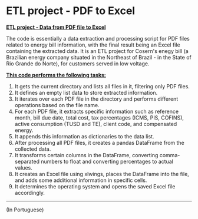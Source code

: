 # ETL project - PDF to Excel

**<ins>ETL project - Data from PDF file to Excel</ins>**

The code is essentially a data extraction and processing script for PDF files related to energy bill information, with the final result being an Excel file containing the extracted data.
It is an ETL project for Cosern's enegy bill (a Brazilian energy company situated in the Northeast of Brazil - in the State of Rio Grande do Norte), for customers served in low voltage.

**<ins>This code performs the following tasks:</ins>**
1) It gets the current directory and lists all files in it, filtering only PDF files.
2) It defines an empty list data to store extracted information.
3) It iterates over each PDF file in the directory and performs different operations based on the file name.
4) For each PDF file, it extracts specific information such as reference month, bill due date, total cost, tax percentages (ICMS, PIS, COFINS), active consumption (TUSD and TE), client code, and compensated energy.
5) It appends this information as dictionaries to the data list.
6) After processing all PDF files, it creates a pandas DataFrame from the collected data.
7) It transforms certain columns in the DataFrame, converting comma-separated numbers to float and converting percentages to actual values.
8) It creates an Excel file using xlwings, places the DataFrame into the file, and adds some additional information in specific cells.
9) It determines the operating system and opens the saved Excel file accordingly.

------------------------------------------------------------------------------
(In Portuguese)
